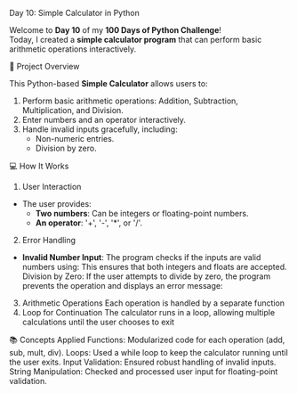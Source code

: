 Day 10: Simple Calculator in Python

Welcome to **Day 10** of my **100 Days of Python Challenge**!  
Today, I created a **simple calculator program** that can perform basic arithmetic operations interactively.


📝 Project Overview

This Python-based **Simple Calculator** allows users to:
1. Perform basic arithmetic operations: Addition, Subtraction, Multiplication, and Division.
2. Enter numbers and an operator interactively.
3. Handle invalid inputs gracefully, including:
   - Non-numeric entries.
   - Division by zero.


💻 How It Works

1. User Interaction
- The user provides:
  - **Two numbers**: Can be integers or floating-point numbers.
  - **An operator**: '+', '-', '*', or '/'.
2. Error Handling
- **Invalid Number Input**: The program checks if the inputs are valid numbers using:
This ensures that both integers and floats are accepted.
Division by Zero: If the user attempts to divide by zero, the program prevents the operation and displays an error message:
3. Arithmetic Operations
Each operation is handled by a separate function
4. Loop for Continuation
The calculator runs in a loop, allowing multiple calculations until the user chooses to exit


📚 Concepts Applied
Functions: Modularized code for each operation (add, sub, mult, div).
Loops: Used a while loop to keep the calculator running until the user exits.
Input Validation: Ensured robust handling of invalid inputs.
String Manipulation: Checked and processed user input for floating-point validation.
